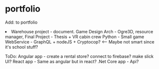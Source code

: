 # portfolio

Add: 
to portfolio
<li>
Warehouse project - document. 
Game Design Arch - Ogre3D, resource manager, 
Final Project - Thesis + VR cabin crew
Python - Small game
WebService - GraphQL + nodeJS + Cryptocop? <-- Maybe not smart since it's school stuff? 
 </li>

ToDo: 
Angular app - create a rental store? connect to firebase? make slick UI? 
React app -  Same as angular but in react?
.Net Core app  - Api? 

